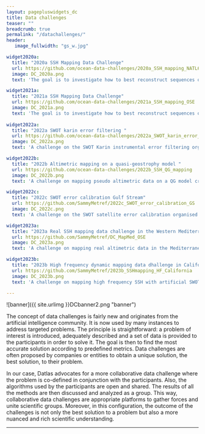 ```yaml
---
layout: pagepluswidgets_dc
title: Data challenges 
teaser: ""
breadcrumb: true
permalink: "/datachallenges/"
header:
   image_fullwidth: "gs_w.jpg" 

widget2020a:
  title: "2020a SSH Mapping Data Challenge"
  url: https://github.com/ocean-data-challenges/2020a_SSH_mapping_NATL60
  image: DC_2020a.png
  text: 'The goal is to investigate how to best reconstruct sequences of Sea Surface Height (SSH) maps artificial nadir and SWOT satellite altimetry observations. [...]'

widget2021a:
  title: "2021a SSH Mapping Data Challenge"
  url: https://github.com/ocean-data-challenges/2021a_SSH_mapping_OSE
  image: DC_2021a.png
  text: 'The goal is to investigate how to best reconstruct sequences of Sea Surface Height (SSH) maps from real nadir satellite altimetry observations. [...]'
  
widget2022a:
  title: "2022a SWOT karin error filtering "
  url: https://github.com/ocean-data-challenges/2022a_SWOT_karin_error_filtering
  image: DC_2022a.png
  text: 'A challenge on the SWOT Karin instrumental error filtering organised by Datlas, IMT Altlantique and CLS. [...]'

widget2022b:
  title: "2022b Altimetric mapping on a quasi-geostrophy model "
  url: https://github.com/ocean-data-challenges/2022b_SSH_QG_mapping
  image: DC_2022b.png
  text: 'A challenge on mapping pseudo altimetric data on a QG model created by Datlas and MEOM-IGE. [...]'

widget2022c:
  title: "2022c SWOT error calibration Gulf Stream"
  url: https://github.com/SammyMetref/2022c_SWOT_error_calibration_GS
  image: DC_2022c.png
  text: 'A challenge on the SWOT satellite error calibration organised by Datlas, IGE, IMT Altlantique and CLS. [...]'

widget2023a:
  title: "2023a Real SSH mapping data challenge in the Western Mediterranean Sea"
  url: https://github.com/SammyMetref/DC_MapMed_OSE
  image: DC_2023a.png
  text: 'A challenge on mapping real altimetric data in the Mediterranean Sea created by Datlas and MEOM-IGE. [...]'

widget2023b:
  title: "2023b High frequency dynamic mapping data dhallenge in California Xover"
  url: https://github.com/SammyMetref/2023b_SSHmapping_HF_California
  image: DC_2023b.png
  text: 'A challenge on mapping high frequency SSH with artificial SWOT and nadir data in the Californian SWOT X-over created by Datlas and MEOM-IGE. [...]'

--- 
```


![banner]({{ site.urlimg }}DCbanner2.png "banner")

The concept of data challenges is fairly new and originates from the artificial intelligence community. It is now used by many instances to address targeted problems. The principle is straightforward: a problem of interest is introduced, adequately described and a set of data is provided to the participants in order to solve it. The goal is then to find the most accurate solution according to predefined metrics. Data challenges are often proposed by companies or entities to obtain a unique solution, the best solution, to their problem. 

In our case, Datlas advocates for a more collaborative data challenge where the problem is co-defined in conjunction with the participants. Also, the algorithms used by the participants are open and shared. The results of all the methods are then discussed and analyzed as a group. This way, collaborative data challenges are appropriate platforms to gather forces and unite scientific groups. Moreover, in this configuration, the outcome of the challenges is not only the best solution to a problem but also a more nuanced and rich scientific understanding.
  
---
